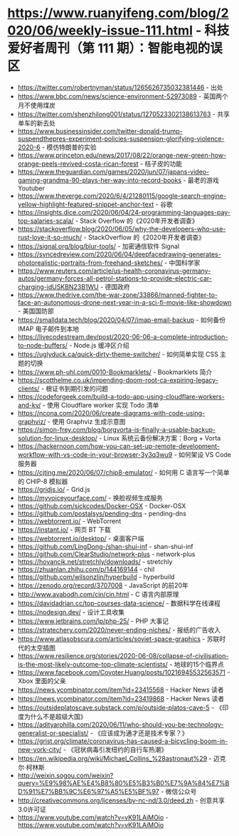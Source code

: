 # https://www.ruanyifeng.com/blog/2020/06/weekly-issue-111.html - 科技爱好者周刊（第 111 期）：智能电视的误区

- https://twitter.com/robertnyman/status/1265626735032381446 - 出处
- https://www.bbc.com/news/science-environment-52973089 - 英国两个月不使用煤炭
- https://twitter.com/shenzhilong001/status/1270523302138613763 - 共享单车的新去处
- https://www.businessinsider.com/twitter-donald-trump-suspendthepres-experiment-policies-suspension-glorifying-violence-2020-6 - 模仿特朗普的实验
- https://www.princeton.edu/news/2017/08/22/orange-new-green-how-orange-peels-revived-costa-rican-forest - 桔子皮的功能
- https://www.theguardian.com/games/2020/jun/07/japans-video-gaming-grandma-90-plays-her-way-into-record-books - 最老的游戏 Youtuber
- https://www.theverge.com/2020/6/4/21280115/google-search-engine-yellow-highlight-featured-snippet-anchor-text - 谷歌
- https://insights.dice.com/2020/06/04/24-programming-languages-pay-top-salaries-scala/ - Stack Overflow 的《2020年开发者调查》
- https://stackoverflow.blog/2020/06/05/why-the-developers-who-use-rust-love-it-so-much/ - StackOverflow 的《2020年开发者调查》
- https://signal.org/blog/blur-tools/ - 加密通信软件 Signal
- https://syncedreview.com/2020/06/04/deepfacedrawing-generates-photorealistic-portraits-from-freehand-sketches/ - 中国科学家
- https://www.reuters.com/article/us-health-coronavirus-germany-autos/germany-forces-all-petrol-stations-to-provide-electric-car-charging-idUSKBN23B1WU - 德国政府
- https://www.thedrive.com/the-war-zone/33866/manned-fighter-to-face-an-autonomous-drone-next-year-in-a-sci-fi-movie-like-showdown - 美国国防部
- https://smalldata.tech/blog/2020/04/07/imap-email-backup - 如何备份 IMAP 电子邮件到本地
- https://livecodestream.dev/post/2020-06-06-a-complete-introduction-to-node-buffers/ - Node.js 缓冲区介绍
- https://uglyduck.ca/quick-dirty-theme-switcher/ - 如何简单实现 CSS 主题的切换
- https://www.ph-uhl.com/0010-Bookmarklets/ - Bookmarklets 简介
- https://scotthelme.co.uk/impending-doom-root-ca-expiring-legacy-clients/ - 根证书到期引发的问题
- https://codeforgeek.com/build-a-todo-app-using-cloudflare-workers-and-kv/ - 使用 Cloudflare worker 实现 Todo 清单
- https://ncona.com/2020/06/create-diagrams-with-code-using-graphviz/ - 使用 Graphviz 生成示意图
- https://simon-frey.com/blog/borgvorta-is-finally-a-usable-backup-solution-for-linux-desktop/ - Linux 系统云备份解决方案：Borg + Vorta
- https://hackernoon.com/how-you-can-set-up-remote-development-workflow-with-vs-code-in-your-browser-3y3q3wu9 - 如何架设 VS Code 服务器
- https://cjting.me/2020/06/07/chip8-emulator/ - 如何用 C 语言写一个简单的 CHIP-8 模拟器
- https://gridjs.io/ - Grid.js
- https://myvoiceyourface.com/ - 换脸视频生成服务
- https://github.com/sickcodes/Docker-OSX - Docker-OSX
- https://github.com/postalsys/pending-dns - pending-dns
- https://webtorrent.io/ - WebTorrent
- https://instant.io/ - 网页 BT 下载
- https://webtorrent.io/desktop/ - 桌面客户端
- https://github.com/LingDong-/shan-shui-inf - shan-shui-inf
- https://github.com/ClearStudio/network-plus - network-plus
- https://hovancik.net/stretchly/downloads/ - stretchly
- https://zhuanlan.zhihu.com/p/144169144 - chil
- https://github.com/wilsonzlin/hyperbuild - hyperbuild
- https://zenodo.org/record/3707008 - JavaScript 的前20年
- http://www.avabodh.com/cin/cin.html - C 语言内部原理
- https://davidadrian.cc/top-courses-data-science/ - 数据科学在线课程
- https://nodesign.dev/ - 设计工具收集
- https://www.jetbrains.com/lp/php-25/ - PHP 大事记
- https://stratechery.com/2020/never-ending-niches/ - 报纸的广告收入
- https://www.atlasobscura.com/articles/soviet-space-graphics - 苏联时代的太空插图
- https://www.resilience.org/stories/2020-06-08/collapse-of-civilisation-is-the-most-likely-outcome-top-climate-scientists/ - 地球的15个临界点
- https://www.facebook.com/Coyoter.Huang/posts/10216945532563571 - Xbox 里面的父亲
- https://news.ycombinator.com/item?id=23415568 - Hacker News 读者
- https://news.ycombinator.com/item?id=23419868 - Hacker News 读者
- https://outsideplatoscave.substack.com/p/outside-platos-cave-5 - 《印度为什么不是超级大国》
- https://adityarohilla.com/2020/06/11/who-should-you-be-technology-generalist-or-specialist/ - 《应该成为通才还是技术专家？》
- https://grist.org/climate/coronavirus-has-caused-a-bicycling-boom-in-new-york-city/ - 《冠状病毒引发纽约的自行车热潮》
- https://en.wikipedia.org/wiki/Michael_Collins_%28astronaut%29 - 迈克尔·柯林斯
- http://weixin.sogou.com/weixin?query=%E9%98%AE%E4%B8%80%E5%B3%B0%E7%9A%84%E7%BD%91%E7%BB%9C%E6%97%A5%E5%BF%97 - 微信公众号
- http://creativecommons.org/licenses/by-nc-nd/3.0/deed.zh - 创意共享3.0许可证
- https://www.youtube.com/watch?v=vK91LAiMOio - https://www.youtube.com/watch?v=vK91LAiMOio